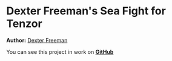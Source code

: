 <h1>Dexter Freeman's Sea Fight for Tenzor</h1>



<p><strong>Author:</strong> <a href="https://www.linkedin.cn/in/%D1%8E%D1%80%D0%B8%D0%B9-%D0%BF%D0%BE%D1%80%D1%82%D0%B0%D1%88-449228194/" target="_blank">Dexter Freeman</a></p>

You can see this project in work on **[GitHub](https://dexter-freeman.github.io/sea-fight-for-tenzor "Dexter Freeman's Sea Fight for Tenzor")**